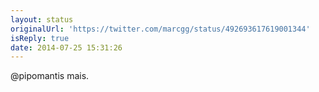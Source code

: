 ```yaml
---
layout: status
originalUrl: 'https://twitter.com/marcgg/status/492693617619001344'
isReply: true
date: 2014-07-25 15:31:26
---
```


@pipomantis mais.
